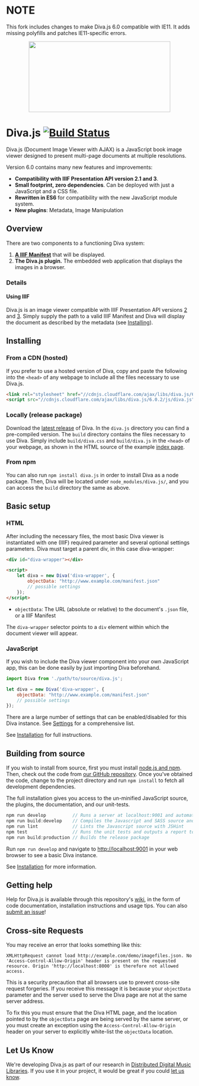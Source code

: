 NOTE
====

This fork includes changes to make Diva.js 6.0 compatible with IE11. It adds missing polyfills and patches IE11-specific errors.

<p align="center">
  <a href="http://ddmal.github.io/diva.js">
    <img width="382" height="191" src="https://github.com/DDMAL/diva.js/wiki/img/diva-logo-sm.png" />
  </a>
</p>

Diva.js [![Build Status](https://travis-ci.org/DDMAL/diva.js.svg?branch=master)](http://travis-ci.org/DDMAL/diva.js)
=========================================

Diva.js (Document Image Viewer with AJAX) is a JavaScript book image viewer designed to present multi-page documents at multiple resolutions.

Version 6.0 contains many new features and improvements:

- **Compatibility with IIIF Presentation API version 2.1 and 3**.
- **Small footprint, zero dependencies**. Can be deployed with just a JavaScript and a CSS file.
- **Rewritten in ES6** for compatibility with the new JavaScript module system.
- **New plugins**: Metadata, Image Manipulation

## Overview

There are two components to a functioning Diva system:

1. **[A IIIF Manifest](https://iiif.io/)** that will be displayed.
2. **The Diva.js plugin.** The embedded web application that displays the images in a browser.

### Details

#### Using IIIF
Diva.js is an image viewer compatible with IIIF Presentation API versions [2](http://iiif.io/api/presentation/2.0/) and [3](http://iiif.io/api/presentation/3.0/). Simply supply the path to a valid IIIF Manifest and Diva will display the document as described by the metadata (see [Installing](#installing)).

## Installing

### From a CDN (hosted)

If you prefer to use a hosted version of Diva, copy and paste the following into the `<head>` of any webpage to 
include all the files necessary to use Diva.js.
```html
<link rel="stylesheet" href="//cdnjs.cloudflare.com/ajax/libs/diva.js/6.0.2/css/diva.css" />
<script src="//cdnjs.cloudflare.com/ajax/libs/diva.js/6.0.2/js/diva.js"></script>
```
### Locally (release package)

Download the [latest release](https://github.com/DDMAL/diva.js/releases) of Diva. In the `diva.js` directory you can
find a pre-compiled version. The `build` directory contains the files necessary 
to use Diva. Simply include `build/diva.css` and `build/diva.js` in the `<head>`
of your webpage, as shown in the HTML source of the example [index page](https://github.com/DDMAL/diva.js/blob/develop/index.html). 

### From npm

You can also run `npm install diva.js` in order to install Diva as a node package. Then, Diva will be located 
under `node_modules/diva.js/`, and you can access the `build` directory the same as above. 

## Basic setup
### HTML
After including the necessary files, the most basic Diva viewer is instantiated with one (IIIF) required parameter
and several optional settings parameters. Diva must target a parent div, in this case diva-wrapper:
```html
<div id="diva-wrapper"></div>

<script>
    let diva = new Diva('diva-wrapper', {
        objectData: "http://www.example.com/manifest.json"
        // possible settings
    });
</script>
```
 * `objectData`: The URL (absolute or relative) to the document's `.json` file, or a IIIF Manifest

The `diva-wrapper` selector points to a `div` element within which the document viewer will appear.

### JavaScript
If you wish to include the Diva viewer component into your own JavaScript app, this can be done easily by just importing Diva beforehand. 
```javascript
import Diva from './path/to/source/diva.js';

let diva = new Diva('diva-wrapper', {
    objectData: "http://www.example.com/manifest.json"
    // possible settings
});
```

There are a large number of settings that can be enabled/disabled for this Diva instance. See [Settings](https://github.com/DDMAL/diva.js/wiki/Settings) for a comprehensive list.

See [Installation](https://github.com/DDMAL/diva.js/wiki/Installation) for full instructions.

## Building from source

If you wish to install from source, first you must install [node.js and npm](https://nodejs.org/en/). Then, check out the code from [our GitHub repository](http://github.com/DDMAL/diva.js). Once you've obtained the code, change to the project directory and run `npm install` to fetch all development dependencies.

The full installation gives you access to the un-minified JavaScript source, the plugins, the documentation, and our unit-tests. 

```javascript
npm run develop          // Runs a server at localhost:9001 and automatically builds and reloads upon changes
npm run build:develop    // Compiles the Javascript and SASS source and places it in the build/ directory
npm run lint             // Lints the Javascript source with JSHint
npm test                 // Runs the unit tests and outputs a report to the console
npm run build:production // Builds the release package
```

Run `npm run develop` and navigate to [http://localhost:9001](http://localhost:9001) in your web browser to see a basic Diva instance.

See [Installation](https://github.com/DDMAL/diva.js/wiki/Installation) for more information.

## Getting help

Help for Diva.js is available through this repository's [wiki](https://github.com/DDMAL/diva.js/wiki), in the form of code documentation, installation instructions and usage tips. You can also [submit an issue](https://github.com/DDMAL/diva.js/issues)!

## Cross-site Requests

You may receive an error that looks something like this:

```
XMLHttpRequest cannot load http://example.com/demo/imagefiles.json. No 'Access-Control-Allow-Origin' header is present on the requested resource. Origin 'http://localhost:8000' is therefore not allowed access.
```

This is a security precaution that all browsers use to prevent cross-site request forgeries. If you receive this message it is because your `objectData` parameter and the server used to serve the Diva page are not at the same server address.

To fix this you must ensure that the Diva HTML page, and the location pointed to by the `objectData` page are being served by the same server, or you must create an exception using the `Access-Control-Allow-Origin` header on your server to explicitly white-list the `objectData` location.

Let Us Know
-----------

We're developing Diva.js as part of our research in [Distributed Digital Music Libraries](http://ddmal.music.mcgill.ca). If you use it in your project, it would be great if you could [let us know](mailto:andrew.hankinson@mail.mcgill.ca).
